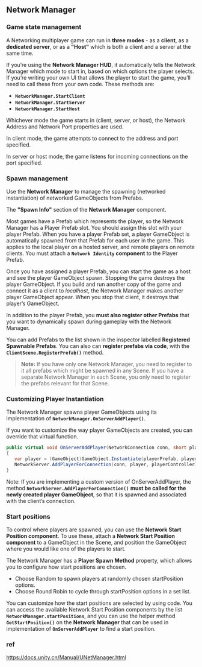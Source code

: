 ## Network Manager

### Game state management
A Networking multiplayer game can run in **three modes** - as a **client**, as a **dedicated server**, or as a **"Host"** which is both a client and a server at the same time.

If you’re using the **Network Manager HUD**, it automatically tells the Network Manager which mode to start in, based on which options the player selects. If you’re writing your own UI
 that allows the player to start the game, you’ll need to call these from your own code. These methods are:

- **`NetworkManager.StartClient`**
- **`NetworkManager.StartServer`**
- **`NetworkManager.StartHost`**

Whichever mode the game starts in (client, server, or host), the Network Address and Network Port properties are used.

In client mode, the game attempts to connect to the address and port specified. 

In server or host mode, the game listens for incoming connections on the port specified.

### Spawn management

Use the **Network Manager** to manage the spawning (networked instantiation) of networked GameObjects from Prefabs.

The **"Spawn Info"** section of the **Network Manager** component.

Most games have a Prefab which represents the player, so the Network Manager has a Player Prefab slot. You should assign this slot with your player Prefab. When you have a player Prefab set, a player GameObject is automatically spawned from that Prefab for each user in the game. This applies to the local player on a hosted server, and remote players on remote clients. You must attach a **`Network Identity` component** to the Player Prefab.

Once you have assigned a player Prefab, you can start the game as a host and see the player GameObject spawn. Stopping the game destroys the player GameObject. If you build and run another copy of the game and connect it as a client to _localhost_, the Network Manager makes another player GameObject appear. When you stop that client, it destroys that player’s GameObject.

In addition to the player Prefab, you **must also register other Prefabs** that you want to dynamically spawn during gameplay with the Network Manager.

You can add Prefabs to the list shown in the inspector labelled **Registered Spawnable Prefabs**. You can also can **register prefabs via code**, with the **`ClientScene.RegisterPrefab()`** method.

> **Note:** If you have only one Network Manager, you need to register to it all prefabs which might be spawned in any Scene. If you have a separate Network Manager in each Scene, you only need to register the prefabs relevant for that Scene.

### Customizing Player Instantiation

The Network Manager spawns player GameObjects using its implementation of **`NetworkManager.OnServerAddPlayer()`**.

 If you want to customize the way player GameObjects are created, you can override that virtual function.
 
 ```cs
 public virtual void OnServerAddPlayer(NetworkConnection conn, short playerControllerId)
{
    var player = (GameObject)GameObject.Instantiate(playerPrefab, playerSpawnPos, Quaternion.identity);
    NetworkServer.AddPlayerForConnection(conn, player, playerControllerId);
}
```
Note: If you are implementing a custom version of OnServerAddPlayer, the method **`NetworkServer.AddPlayerForConnection()`** **must be called for the newly created player GameObject**, so that it is spawned and associated with the client’s connection. 

### Start positions
To control where players are spawned, you can use the **Network Start Position component**. To use these, attach a **Network Start Position component** to a GameObject in the Scene, and position the GameObject where you would like one of the players to start. 


The Network Manager has a **Player Spawn Method** property, which allows you to configure how start positions are chosen.

- Choose Random to spawn players at randomly chosen startPosition options.
- Choose Round Robin to cycle through startPosition options in a set list.

You can customize how the start positions are selected by using code. You can access the available Network Start Position components by the list **`NetworkManager.startPositions`**, and you can use the helper method **`GetStartPosition()`** on the **Network Manager** that can be used in implementation of **`OnServerAddPlayer`** to find a start position.

### ref 
https://docs.unity.cn/Manual/UNetManager.html

